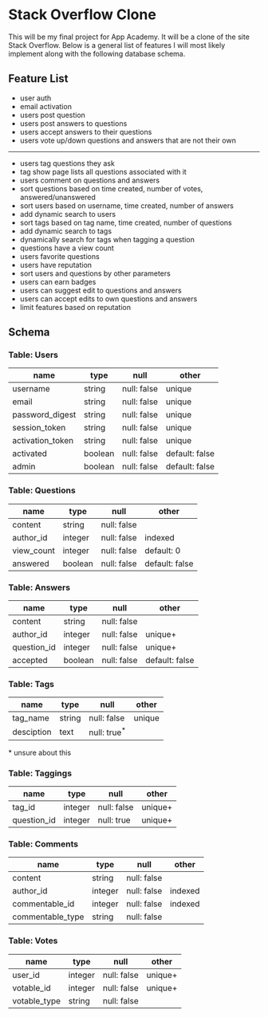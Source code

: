 Stack Overflow Clone
===
This will be my final project for App Academy. It will be a clone of the site Stack Overflow. Below is a general list of features I will most likely implement along with the following database schema.

Feature List
-----
- user auth
- email activation
- users post question
- users post answers to questions
- users accept answers to their questions
- users vote up/down questions and answers that are not their own
------------------------------------------------------------------
- users tag questions they ask
- tag show page lists all questions associated with it
- users comment on questions and answers
- sort questions based on time created, number of votes, answered/unanswered
- sort users based on username, time created, number of answers
- add dynamic search to users
- sort tags based on tag name, time created, number of questions
- add dynamic search to tags
- dynamically search for tags when tagging a question
- questions have a view count
- users favorite questions
- users have reputation
- sort users and questions by other parameters
- users can earn badges
- users can suggest edit to questions and answers
- users can accept edits to own questions and answers
- limit features based on reputation

Schema
-----

### Table: Users
name | type | null | other
--- | --- | --- | ---
username | string | null: false | unique
email | string | null: false | unique
password_digest | string | null: false | unique
session_token | string | null: false | unique
activation_token | string | null: false | unique
activated | boolean | null: false | default: false
admin | boolean | null: false | default: false

### Table: Questions
name | type | null | other
--- | --- | --- | ---
content | string | null: false |
author_id | integer | null: false | indexed
view_count | integer | null: false | default: 0
answered | boolean | null: false | default: false

### Table: Answers
name | type | null | other
--- | --- | --- | ---
content | string | null: false |
author_id | integer | null: false | unique+
question_id | integer | null: false | unique+
accepted | boolean | null: false | default: false

### Table: Tags
name | type | null | other
--- | --- | --- | ---
tag_name | string | null: false | unique
desciption | text | null: true<sup>\*</sup> |
\* unsure about this

### Table: Taggings
name | type | null | other
--- | --- | --- | ---
tag_id | integer | null: false | unique+
question_id | integer | null: true | unique+

### Table: Comments
name | type | null | other
--- | --- | --- | ---
content | string | null: false |
author_id | integer | null: false | indexed
commentable_id | integer | null: false | indexed
commentable_type | string | null: false |

### Table: Votes
name | type | null | other
--- | --- | --- | ---
user_id | integer | null: false | unique+
votable_id | integer | null: false | unique+
votable_type | string | null: false |
